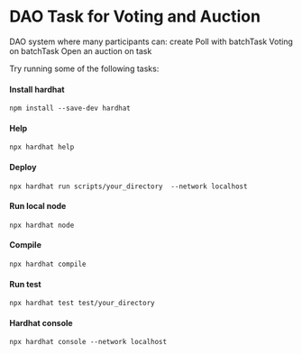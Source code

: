 # DAO Task for Voting and Auction

DAO system where many participants can:
create Poll with batchTask
Voting on batchTask
Open an auction on task

Try running some of the following tasks:

#### Install hardhat

```shell
npm install --save-dev hardhat

```

#### Help

```shell
npx hardhat help

```

#### Deploy

```shell
npx hardhat run scripts/your_directory  --network localhost

```

#### Run local node

```shell
npx hardhat node

```

#### Compile

```shell
npx hardhat compile

```

#### Run test

```shell
npx hardhat test test/your_directory

```

#### Hardhat console

```shell
npx hardhat console --network localhost

```
